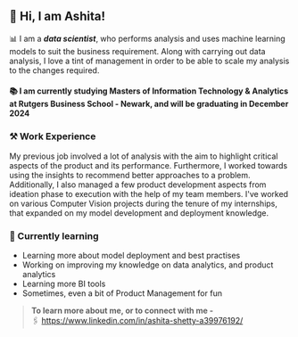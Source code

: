 ## 👋 Hi, I am Ashita!

📊 I am a **_data scientist_**, who performs analysis and uses machine learning models to suit the business requirement. Along with carrying out data analysis, I love a tint of management in order to be able to scale my analysis to the changes required.

#### 📚 I am currently studying Masters of Information Technology & Analytics at Rutgers Business School - Newark, and will be graduating in December 2024

### ⚒️ Work Experience
My previous job involved a lot of analysis with the aim to highlight critical aspects of the product and its performance. Furthermore, I worked towards using the insights to recommend better approaches to a problem. Additionally, I also managed a few product development aspects from ideation phase to execution with the help of my team members.
I've worked on various Computer Vision projects during the tenure of my internships, that expanded on my model development and deployment knowledge.

### 🔖 Currently learning
- Learning more about model deployment and best practises
- Working on improving my knowledge on data analytics, and product analytics
- Learning more BI tools
- Sometimes, even a bit of Product Management for fun
  

> **To learn more about me, or to connect with me -**  
> 🖇️ https://www.linkedin.com/in/ashita-shetty-a39976192/


